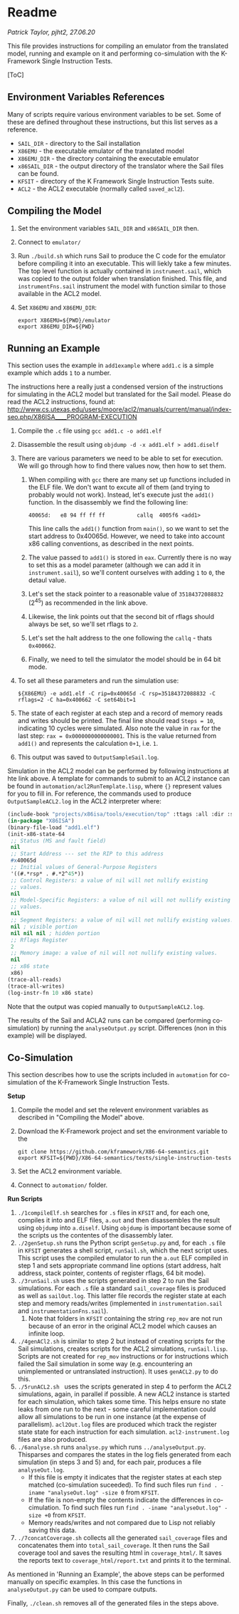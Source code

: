 # Readme

*Patrick Taylor, pjht2, 27.06.20*

This file provides instructions for compiling an emulator from the translated model, running and example on it and performing co-simulation with the K-Framework Single Instruction Tests.

[ToC]

## Environment Variables References

Many of scripts require various environment variables to be set.  Some of these are defined throughout these instructions, but this list serves as a reference.

* `SAIL_DIR` - directory to the Sail installation
* `X86EMU` - the executable emulator of the translated model
* `X86EMU_DIR` - the directory containing the executable emulator
* `x86SAIL_DIR` - the output directory of the translator where the Sail files can be found.
* `KFSIT` - directory of the K Framework Single Instruction Tests suite.
* `ACL2` - the ACL2 executable (normally called `saved_acl2`).

## Compiling the Model

1. Set the environment variables `SAIL_DIR` and `x86SAIL_DIR` then.

2. Connect to `emulator/`

3. Run `./build.sh` which runs Sail to produce the C code for the emulator before compiling it into an executable.  This will liekly take a few minutes.  The top level function is actually contained in `instrument.sail`, which was copied to the output folder when translation finished.  This file, and `instrumentFns.sail` instrument the model with function similar to those available in the ACL2 model.

4. Set `X86EMU` and `X86EMU_DIR`:

   ```
   export X86EMU=${PWD}/emulator
   export X86EMU_DIR=${PWD}
   ```

## Running an Example

This section uses the example in `add1example` where `add1.c` is a simple example which adds `1` to a number.

The instructions here a really just a condensed version of the instructions for simulating in the ACL2 model but translated for the Sail model.  Please do read the ACL2 instructions, found at: http://www.cs.utexas.edu/users/moore/acl2/manuals/current/manual/index-seo.php/X86ISA____PROGRAM-EXECUTION

1. Compile the `.c` file using `gcc add1.c -o add1.elf`

2. Disassemble the result using `objdump -d -x add1.elf > add1.diself`

3. There are various parameters we need to be able to set for execution.  We will go through how to find there values now, then how to set them.

   1. When compiling with `gcc` there are many set up functions included in the ELF file.  We don't want to excute all of them (and trying to probably would not work).  Instead, let's execute just the `add1()` function.  In the disassembly we find the following line:

      ```
      40065d:	e8 94 ff ff ff       	callq  4005f6 <add1>
      ```

      This line calls the `add1()` function from `main()`, so we want to set the start address to 0x40065d.  However, we need to take into account x86 calling conventions, as described in the next points.

   2. The value passed to `add1()` is stored in `eax`.  Currently there is no way to set this as a model parameter (although we can add it in `instrument.sail`), so we'll content ourselves with adding `1` to `0`, the detaul value.

   3. Let's set the stack pointer to a reasonable value of `35184372088832`  ($2^{45}$) as recommended in the link above.

   4. Likewise, the link points out that the second bit of rflags should always be set, so we'll set rflags to `2`.

   5. Let's set the halt address to the one following the `callq` - thats `0x400662`.

   6. Finally, we need to tell the simulator the model should be in 64 bit mode.

4. To set all these parameters and run the simulation use:

   ```
   ${X86EMU} -e add1.elf -C rip=0x40065d -C rsp=35184372088832 -C rflags=2 -C ha=0x400662 -C set64bit=1
   ```

5. The state of each register at each step and a record of memory reads and writes should be printed.  The final line should read `Steps = 10`, indicating 10 cycles were simulated.  Also note the value in `rax` for the last step: `rax = 0x0000000000000001`.  This is the value returned from `add1()` and represents the calculation `0+1`, i.e. `1`.

6. This output was saved to `OutputSampleSail.log`.

Simulation in the ACL2 model can be performed by following instructions at hte link above.  A template for commands to submit to an ACL2 instance can be found in `automation/acl2RunTemplate.lisp`, where `{}` represent values for you to fill in.  For reference, the commands used to produce `OutputSampleACL2.log` in the ACL2 interpreter where:

```lisp
(include-book "projects/x86isa/tools/execution/top" :ttags :all :dir :system)
(in-package "X86ISA")
(binary-file-load "add1.elf")
(init-x86-state-64 
 ;; Status (MS and fault field) 
 nil 
 ;; Start Address --- set the RIP to this address 
 #x40065d
 ;; Initial values of General-Purpose Registers 
 '((#.*rsp* . #.*2^45*)) 
 ;; Control Registers: a value of nil will not nullify existing 
 ;; values. 
 nil 
 ;; Model-Specific Registers: a value of nil will not nullify existing 
 ;; values. 
 nil 
 ;; Segment Registers: a value of nil will not nullify existing values. 
 nil ; visible portion 
 nil nil nil ; hidden portion 
 ;; Rflags Register 
 2 
 ;; Memory image: a value of nil will not nullify existing values. 
 nil 
 ;; x86 state 
 x86)
(trace-all-reads)
(trace-all-writes)
(log-instr-fn 10 x86 state)
```

Note that the output was copied manually to `OutputSampleACL2.log`.

The results of the Sail and ACLA2 runs can be compared (performing co-simulation) by running the `analyseOutput.py` script.  Differences (non in this example) will be displayed.

## Co-Simulation

This section describes how to use the scripts included in `automation` for co-simulation of the K-Framework Single Instruction Tests.

**Setup**

1. Compile the model and set the relevent environment variables as described in "Compiling the Model" above.

2. Download the K-Framework project and set the environment variable to the 
   
   ```
   git clone https://github.com/kframework/X86-64-semantics.git
   export KFSIT=${PWD}/X86-64-semantics/tests/single-instruction-tests
   ```
   
3. Set the ACL2 environment variable.

4. Connect to `automation/` folder.

**Run Scripts**

1. `./1compileElf.sh` searches for `.s` files in `KFSIT` and, for each one, compiles it into and ELF files, `a.out` and then disassembles the result using `objdump` into `a.diself`.  Using `objdump` is important because some of the scripts us the contentes of the disassembly later.
2. `./2genSetup.sh` runs the Python script `genSetup.py` and, for each `.s` file in `KFSIT` generates a shell script, `runSail.sh`, which the next script uses.  This script uses the compiled emulator to run the `a.out` ELF compiled in step 1 and sets appropriate command line options (start address, halt address, stack pointer, contents of register rflags, 64 bit mode).
3. `./3runSail.sh` uses the scripts generated in step 2 to run the Sail simulations.  For each `.s` file a standard `sail_coverage` files is produced as well as `sailOut.log`.  This latter file records the register state at each step and memory reads/writes (implemented in `instrumentation.sail` and `instrumentationFns.sail`).
   1. Note that folders in `KFSIT` containing the string `rep_mov` are not run because of an error in the original ACL2 model which causes an infinite loop.
4. `./4genACl2.sh` is similar to step 2 but instead of creating scripts for the Sail simulations, creates scripts for the ACL2 simulations, `runSail.lisp`.  Scripts are not created for `rep_mov` instructions or for instructions which failed the Sail simulation in some way (e.g. encountering an unimplemented or untranslated instruction).  It uses `genACL2.py` to do this.
5. `./5runACL2.sh ` uses the scripts generated in step 4 to perform the ACL2 simulations, again, in parallel if possible.  A new ACL2 instance is started for each simulation, which takes some time.  This helps ensure no state leaks from one run to the next - some careful implementation could allow all simulations to be run in one instance (at the expense of parallelism).  `acl2Out.log` files are produced which track the register state state for each instruction for each simulation.  `acl2-instrument.log` files are also produced.
6. `./6analyse.sh` runs `analyse.py` which runs `../analyseOutput.py`.  Thisparses and compares the states in the log fiels generated from each simulation (in steps 3 and 5) and, for each pair, produces a file `analyseOut.log`.
   * If this file is empty it indicates that the register states at each step matched (co-simulation suceeded).  To find such files run `find . -iname "analyseOut.log" -size 0` from `KFSIT`.
   * If the file is non-empty the contents indicate the differences in co-cimulation.  To find such files run `find . -iname "analyseOut.log" -size +0` from `KFSIT`.
   * Memory reads/writes and not compared due to Lisp not reliably saving this data.
7. `./7concatCoverage.sh` collects all the generated `sail_coverage` files and concatenates them into `total_sail_coverage`.  It then runs the Sail coverage tool and saves the resulting html in `coverage_html/`.  It saves the reports text to `coverage_html/report.txt` and prints it to the terminal.

As mentioned in 'Running an Example', the above steps can be performed manually on specific examples.  In this case the functions in `analyseOutput.py` can be used to compare outputs.

Finally, `./clean.sh` removes all of the generated files in the steps above.
